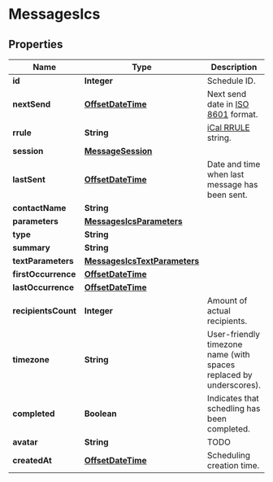 
# MessagesIcs

## Properties
Name | Type | Description | Notes
------------ | ------------- | ------------- | -------------
**id** | **Integer** | Schedule ID. | 
**nextSend** | [**OffsetDateTime**](OffsetDateTime.md) | Next send date in [ISO 8601](https://en.wikipedia.org/?title&#x3D;ISO_8601) format.  | 
**rrule** | **String** | [iCal RRULE](http://www.kanzaki.com/docs/ical/rrule.html) string.  | 
**session** | [**MessageSession**](MessageSession.md) |  | 
**lastSent** | [**OffsetDateTime**](OffsetDateTime.md) | Date and time when last message has been sent. | 
**contactName** | **String** |  | 
**parameters** | [**MessagesIcsParameters**](MessagesIcsParameters.md) |  | 
**type** | **String** |  | 
**summary** | **String** |  | 
**textParameters** | [**MessagesIcsTextParameters**](MessagesIcsTextParameters.md) |  | 
**firstOccurrence** | [**OffsetDateTime**](OffsetDateTime.md) |  | 
**lastOccurrence** | [**OffsetDateTime**](OffsetDateTime.md) |  | 
**recipientsCount** | **Integer** | Amount of actual recipients. | 
**timezone** | **String** | User-friendly timezone name (with spaces replaced by underscores). | 
**completed** | **Boolean** | Indicates that schedling has been completed. | 
**avatar** | **String** | TODO | 
**createdAt** | [**OffsetDateTime**](OffsetDateTime.md) | Scheduling creation time. | 



